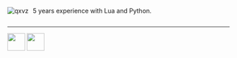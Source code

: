 <div style="display: flex; align-items: center;">
  <div>
    <img src="https://github.com/user-attachments/assets/41edba29-61c0-4dee-ab90-44708c1d87b0" alt="qxvz">
  </div>
  <div style="margin-left: 10px;">
    <p>5 years experience with Lua and Python.</p>
  </div>
</div>

<hr>

<img src="https://cdn.jsdelivr.net/gh/devicons/devicon/icons/python/python-original.svg" width="40" height="40"/> <img src="https://cdn.jsdelivr.net/gh/devicons/devicon@latest/icons/lua/lua-original.svg" width="40" height="40"> 
